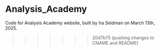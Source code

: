 # Analysis_Academy
Code for Analysis Academy website, built by Ira Seidman on March 13th, 2025.
>>>>>>> 20d7b75 (pushing changes to CNAME and README)
